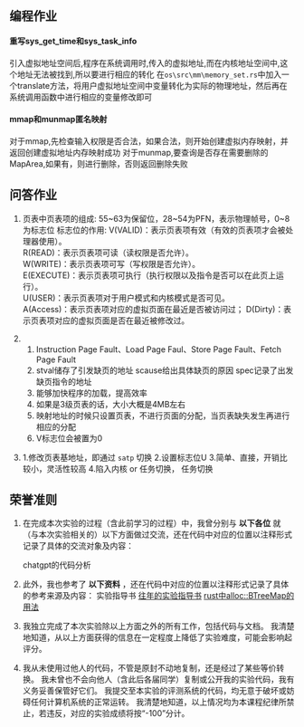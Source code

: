 ## 编程作业
#### 重写sys_get_time和sys_task_info
引入虚拟地址空间后,程序在系统调用时,传入的虚拟地址,而在内核地址空间中,这个地址无法被找到,所以要进行相应的转化
在`os\src\mm\memory_set.rs`中加入一个translate方法，将用户虚拟地址空间中变量转化为实际的物理地址，然后再在系统调用函数中进行相应的变量修改即可


#### mmap和munmap匿名映射
对于mmap,先检查输入权限是否合法，如果合法，则开始创建虚拟内存映射，并返回创建虚拟地址内存映射成功
对于munmap,要查询是否存在需要删除的MapArea,如果有，则进行删除，否则返回删除失败


## 问答作业
1.
	页表中页表项的组成:
		55~63为保留位，28~54为PFN，表示物理帧号，0~8为标志位
	标志位的作用:
		V(VALID)：表示页表项有效（有效的页表项才会被处理器使用）。  
		R(READ)：表示页表项可读（读权限是否允许）。  
		W(WRITE)：表示页表项可写（写权限是否允许）。  
		E(EXECUTE)：表示页表项可执行（执行权限以及指令是否可以在此页上运行）。  
		U(USER)：表示页表项对于用户模式和内核模式是否可见。  
		A(Access)：表示页表项对应的虚拟页面在最近是否被访问过；
		D(Dirty)：表示页表项对应的虚拟页面是否在最近被修改过。
	
2.
	1.
		Instruction Page Fault、Load Page Faul、Store Page Fault、Fetch Page Fault
	2.
		stval储存了引发缺页的地址
		scause给出具体缺页的原因
		spec记录了出发缺页指令的地址
	3.
		能够加快程序的加载，提高效率
	4.
		如果是3级页表的话，大小大概是4MB左右
	5.
		映射地址的时候只设置页表，不进行页面的分配，当页表缺失发生再进行相应的分配
	6.
		 V标志位会被置为0


3.
	1.修改页表基地址，即通过 `satp` 切换
	2.设置标志位U
	3.简单、直接，开销比较小，灵活性较高
	4.陷入内核 or 任务切换，
		任务切换


## 荣誉准则

1.  在完成本次实验的过程（含此前学习的过程）中，我曾分别与 **以下各位** 就（与本次实验相关的）以下方面做过交流，还在代码中对应的位置以注释形式记录了具体的交流对象及内容：
    
    chatgpt的代码分析
    
2.  此外，我也参考了 **以下资料** ，还在代码中对应的位置以注释形式记录了具体的参考来源及内容：
    实验指导书
    [往年的实验指导书](http://rcore-os.cn/rCore-Tutorial-Book-v3/chapter4/0intro.html)
    [rust中alloc::BTreeMap的用法](https://doc.rust-lang.org/alloc/collections/btree_map/struct.BTreeMap.html)

3. 我独立完成了本次实验除以上方面之外的所有工作，包括代码与文档。 我清楚地知道，从以上方面获得的信息在一定程度上降低了实验难度，可能会影响起评分。

4. 我从未使用过他人的代码，不管是原封不动地复制，还是经过了某些等价转换。 我未曾也不会向他人（含此后各届同学）复制或公开我的实验代码，我有义务妥善保管好它们。 我提交至本实验的评测系统的代码，均无意于破坏或妨碍任何计算机系统的正常运转。 我清楚地知道，以上情况均为本课程纪律所禁止，若违反，对应的实验成绩将按“-100”分计。